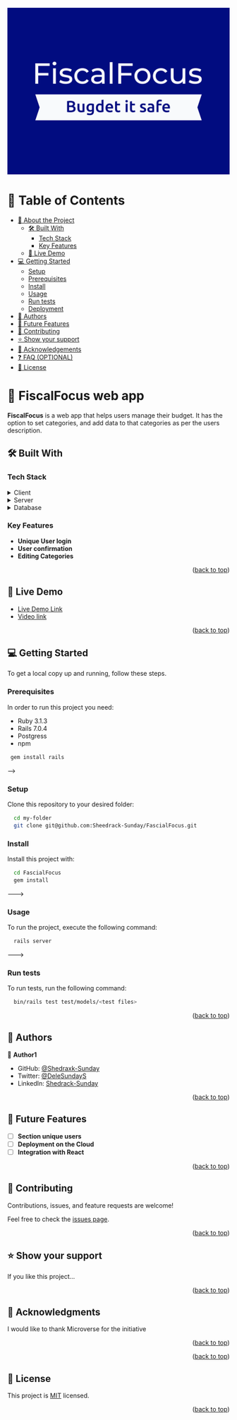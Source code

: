 <a name="readme-top"></a>

<div align="center">
 <img src="fiscalfocus-logo.png" alt="My Image">


  <br/>

</div>

<!-- TABLE OF CONTENTS -->

# 📗 Table of Contents

- [📖 About the Project](#about-project)
  - [🛠 Built With](#built-with)
    - [Tech Stack](#tech-stack)
    - [Key Features](#key-features)
  - [🚀 Live Demo](#live-demo)
- [💻 Getting Started](#getting-started)
  - [Setup](#setup)
  - [Prerequisites](#prerequisites)
  - [Install](#install)
  - [Usage](#usage)
  - [Run tests](#run-tests)
  - [Deployment](#triangular_flag_on_post-deployment)
- [👥 Authors](#authors)
- [🔭 Future Features](#future-features)
- [🤝 Contributing](#contributing)
- [⭐️ Show your support](#support)
- [🙏 Acknowledgements](#acknowledgements)
- [❓ FAQ (OPTIONAL)](#faq)
- [📝 License](#license)

<!-- PROJECT DESCRIPTION -->

# 📖 FiscalFocus web app <a name="about-project"></a>



**FiscalFocus** is a web app that helps users manage their budget. It has the option to set categories, and add data to that categories as per the users description.

## 🛠 Built With <a name="built-with"></a>

### Tech Stack <a name="tech-stack"></a>


<details>
  <summary>Client</summary>
  <ul>
    <li>CSS</a></li>
  </ul>
</details>

<details>
  <summary>Server</summary>
  <ul>
    <li>>Ruby on Rails</a></li>
  </ul>
</details>

<details>
<summary>Database</summary>
  <ul>
    <li><a href="https://www.postgresql.org/">PostgreSQL</a></li>
  </ul>
</details>

<!-- Features -->

### Key Features <a name="key-features"></a>


- **Unique User login**
- **User confirmation**
- **Editing Categories**

<p align="right">(<a href="#readme-top">back to top</a>)</p>

<!-- LIVE DEMO -->

## 🚀 Live Demo <a name="live-demo"></a>


- [Live Demo Link](https://fascalfocus1.onrender.com/)
- [Video link](https://www.loom.com/share/0aeef1725c9b41b8999d66bb4da48ab9)

<p align="right">(<a href="#readme-top">back to top</a>)</p>

<!-- GETTING STARTED -->

## 💻 Getting Started <a name="getting-started"></a>


To get a local copy up and running, follow these steps.

### Prerequisites

In order to run this project you need:
- Ruby 3.1.3 
- Rails 7.0.4 
- Postgress 
- npm



```sh
 gem install rails
```
 -->

### Setup

Clone this repository to your desired folder:



```sh
  cd my-folder
  git clone git@github.com:Sheedrack-Sunday/FascialFocus.git
```


### Install

Install this project with:



```sh
  cd FascialFocus
  gem install
```
--->

### Usage

To run the project, execute the following command:

```sh
  rails server
```
--->

### Run tests

To run tests, run the following command:


```sh
  bin/rails test test/models/<test files>
```

<p align="right">(<a href="#readme-top">back to top</a>)</p>

<!-- AUTHORS -->

## 👥 Authors <a name="authors"></a>



👤 **Author1**

- GitHub: [@Shedraxk-Sunday](https://github.com/Shedrack-Sunday)
- Twitter: [@DeleSundayS](https://twitter.com/DeleSundayS)
- LinkedIn: [Shedrack-Sunday](https://linkedin.com/in/Shedrack-Sunday)



<p align="right">(<a href="#readme-top">back to top</a>)</p>

<!-- FUTURE FEATURES -->

## 🔭 Future Features <a name="future-features"></a>


- [ ] **Section unique users**
- [ ] **Deployment on the Cloud**
- [ ] **Integration with React**

<p align="right">(<a href="#readme-top">back to top</a>)</p>

<!-- CONTRIBUTING -->

## 🤝 Contributing <a name="contributing"></a>

Contributions, issues, and feature requests are welcome!

Feel free to check the [issues page](../../issues/).

<p align="right">(<a href="#readme-top">back to top</a>)</p>

<!-- SUPPORT -->

## ⭐️ Show your support <a name="support"></a>



If you like this project...

<p align="right">(<a href="#readme-top">back to top</a>)</p>

<!-- ACKNOWLEDGEMENTS -->

## 🙏 Acknowledgments <a name="acknowledgements"></a>



I would like to thank Microverse for the initiative 

<p align="right">(<a href="#readme-top">back to top</a>)</p>



<p align="right">(<a href="#readme-top">back to top</a>)</p>

<!-- LICENSE -->

## 📝 License <a name="license"></a>

This project is [MIT](./LICENSE) licensed.


<p align="right">(<a href="#readme-top">back to top</a>)</p>
